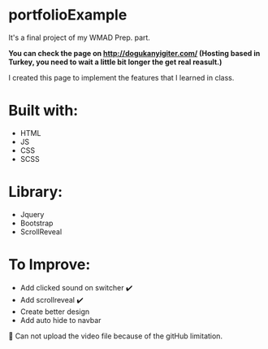 # portfolioExample
It's a final project of my WMAD Prep. part.

**You can check the page on http://dogukanyigiter.com/ 
(Hosting based in Turkey, you need to wait a little bit longer the get real reasult.)**


I created this page to implement the features that I learned in class. 

# Built with:
- HTML
- JS
- CSS
- SCSS

# Library:
- Jquery
- Bootstrap
- ScrollReveal


# To Improve:
- Add clicked sound on switcher :heavy_check_mark:
- Add scrollreveal :heavy_check_mark:
- Create better design
- Add auto hide to navbar

:red_circle: Can not upload the video file because of the gitHub limitation.
